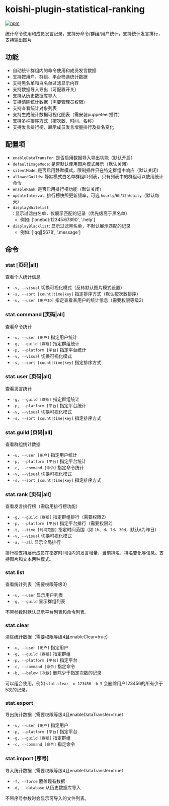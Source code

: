 # koishi-plugin-statistical-ranking

[![npm](https://img.shields.io/npm/v/koishi-plugin-statistical-ranking?style=flat-square)](https://www.npmjs.com/package/koishi-plugin-statistical-ranking)

统计命令使用和成员发言记录，支持分命令/群组/用户统计，支持统计发言排行，支持输出图片

## 功能

- 自动统计群组内的命令使用和成员发言数据
- 支持按用户、群组、平台筛选统计数据
- 支持黑名单和白名单过滤显示内容
- 支持数据导入导出（可配置开关）
- 支持从历史数据库导入
- 支持清除统计数据（需要管理员权限）
- 支持查看统计对象列表
- 支持生成统计数据可视化图表（需安装puppeteer插件）
- 支持多种排序方式（按次数、时间、名称）
- 支持发言排行榜，展示成员发言增量排行及排名变化

## 配置项

- `enableDataTransfer`: 是否启用数据导入导出功能（默认开启）
- `defaultImageMode`: 是否默认使用图片模式展示（默认关闭）
- `silentMode`: 是否启用静默模式，限制插件只在特定群组中响应（默认关闭）
- `allowedGuilds`: 静默模式白名单群组ID列表，只有列表中的群组可以使用统计命令
- `enableRank`: 是否启用排行榜功能（默认关闭）
- `updateInterval`: 排行榜快照更新频率，可选 `hourly`/`6h`/`12h`/`daily`（默认每天）
- `displayWhitelist`: 显示过滤白名单，仅展示匹配的记录（优先级高于黑名单）
  - 例如: ['onebot:12345:67890', '.help']
- `displayBlacklist`: 显示过滤黑名单，不默认展示匹配的记录
  - 例如: ['qq:1234:5678', '.message']

## 命令

### stat [页码|all]

查看个人统计信息

- `-v, --visual` 切换可视化模式（反转默认图片模式设置）
- `-s, --sort [count|time|key]` 指定排序方式（默认按次数排序）
- `-u, --user [用户ID]` 指定查看某用户的统计信息（需要权限等级2）

### stat.command [页码|all]

查看命令统计

- `-u, --user [用户]` 指定用户统计
- `-g, --guild [群组]` 指定群组统计
- `-p, --platform [平台]` 指定平台统计
- `-v, --visual` 切换可视化模式
- `-s, --sort [count|time|key]` 指定排序方式

### stat.user [页码|all]

查看发言统计

- `-g, --guild [群组]` 指定群组统计
- `-p, --platform [平台]` 指定平台统计
- `-v, --visual` 切换可视化模式
- `-s, --sort [count|time|key]` 指定排序方式

### stat.guild [页码|all]

查看群组统计数据

- `-u, --user [用户]` 指定用户统计
- `-p, --platform [平台]` 指定平台统计
- `-c, --command [命令]` 指定命令统计
- `-v, --visual` 切换可视化模式
- `-s, --sort [count|time|key]` 指定排序方式

### stat.rank [页码|all]

查看发言排行榜（需启用排行榜功能）

- `-g, --guild [群组]` 指定群组排行（需要权限2）
- `-p, --platform [平台]` 指定平台排行（需要权限2）
- `-t, --time [时间范围]` 指定时间范围（如 `1h`、`d`、`7d`、`30d`，默认`d`为昨日）
- `-v, --visual` 切换可视化模式
- `-a, --all` 显示全局排行

排行榜支持展示成员在指定时间段内的发言增量、当前排名、排名变化等信息。支持图片和文本两种模式。

### stat.list

查看统计列表（需要权限等级3）

- `-u, --user` 显示用户列表
- `-g, --guild` 显示群组列表

不带参数时默认显示平台列表和命令列表。

### stat.clear

清除统计数据（需要权限等级4且enableClear=true）

- `-u, --user [用户]` 指定用户
- `-g, --guild [群组]` 指定群组
- `-p, --platform [平台]` 指定平台
- `-c, --command [命令]` 指定命令
- `-b, --below [次数]` 删除少于指定次数的记录

可以组合使用，例如 `stat.clear -u 123456 -b 5` 会删除用户123456的所有少于5次的记录。

### stat.export

导出统计数据（需要权限等级4且enableDataTransfer=true）

- `-u, --user [用户]` 指定用户
- `-p, --platform [平台]` 指定平台
- `-g, --guild [群组]` 指定群组
- `-c, --command [命令]` 指定命令

### stat.import [序号]

导入统计数据（需要权限等级4且enableDataTransfer=true）

- `-f, --force` 覆盖现有数据
- `-d, --database` 从历史数据库导入

不带序号参数时会显示可导入的文件列表。
